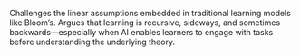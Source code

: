 Challenges the linear assumptions embedded in traditional learning models like Bloom’s. Argues that learning is recursive, sideways, and sometimes backwards—especially when AI enables learners to engage with tasks before understanding the underlying theory.
